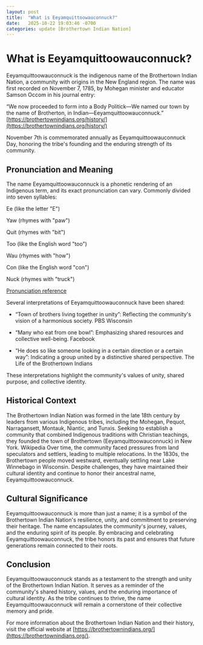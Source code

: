 ```yaml
---
layout: post
title:  "What is Eeyamquittoowauconnuck?"
date:   2025-10-22 19:03:46 -0700
categories: update [Brothertown Indian Nation]
---
```


# What is Eeyamquittoowauconnuck?

Eeyamquittoowauconnuck is the indigenous name of the Brothertown Indian Nation, a community with origins in the New England region. The name was first recorded on November 7, 1785, by Mohegan minister and educator Samson Occom in his journal entry:

“We now proceeded to form into a Body Politick—We named our town by the name of Brotherton, in Indian—Eeyamquittoowauconnuck.” [https://brothertownindians.org/history/](https://brothertownindians.org/history/)

November 7th is commemorated annually as Eeyamquittoowauconnuck Day, honoring the tribe's founding and the enduring strength of its community.

## Pronunciation and Meaning
The name Eeyamquittoowauconnuck is a phonetic rendering of an Indigenous term, and its exact pronunciation can vary. Commonly divided into seven syllables:

Ee (like the letter "E")

Yaw (rhymes with "paw")

Quit (rhymes with "bit")

Too (like the English word "too")

Wau (rhymes with "how")

Con (like the English word "con")

Nuck (rhymes with "truck")


[Pronunciation reference](https://youtu.be/XAnNGURBopM?si=OD5JjludLA7O_6Yn&t=83)

Several interpretations of Eeyamquittoowauconnuck have been shared:

* “Town of brothers living together in unity”: Reflecting the community's vision of a harmonious society. PBS Wisconsin

* “Many who eat from one bowl”: Emphasizing shared resources and collective well-being. Facebook

* “He does so like someone looking in a certain direction or a certain way”: Indicating a group united by a distinctive shared perspective. The Life of the Brothertown Indians

These interpretations highlight the community's values of unity, shared purpose, and collective identity.

## Historical Context
The Brothertown Indian Nation was formed in the late 18th century by leaders from various Indigenous tribes, including the Mohegan, Pequot, Narragansett, Montauk, Niantic, and Tunxis. Seeking to establish a community that combined Indigenous traditions with Christian teachings, they founded the town of Brothertown (Eeyamquittoowauconnuck) in New York. Wikipedia
Over time, the community faced pressures from land speculators and settlers, leading to multiple relocations. In the 1830s, the Brothertown people moved westward, eventually settling near Lake Winnebago in Wisconsin. Despite challenges, they have maintained their cultural identity and continue to honor their ancestral name, Eeyamquittoowauconnuck.

## Cultural Significance
Eeyamquittoowauconnuck is more than just a name; it is a symbol of the Brothertown Indian Nation's resilience, unity, and commitment to preserving their heritage. The name encapsulates the community's journey, values, and the enduring spirit of its people. By embracing and celebrating Eeyamquittoowauconnuck, the tribe honors its past and ensures that future generations remain connected to their roots.

## Conclusion
Eeyamquittoowauconnuck stands as a testament to the strength and unity of the Brothertown Indian Nation. It serves as a reminder of the community's shared history, values, and the enduring importance of cultural identity. As the tribe continues to thrive, the name Eeyamquittoowauconnuck will remain a cornerstone of their collective memory and pride.

For more information about the Brothertown Indian Nation and their history, visit the official website at [https://brothertownindians.org/](https://brothertownindians.org/).
